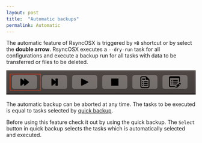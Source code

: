 ```yaml
---
layout: post
title:  "Automatic backups"
permalink: Automatic
---
```

The automatic feature of RsyncOSX is triggered by `⌘B` shortcut or by select the **double arrow**. RsyncOSX executes a `--dry-run` task for all configurations and execute a backup run for all tasks with data to be transferred or files to be deleted.

![](/images/RsyncOSX/master/intro/menu4.png)

The automatic backup can be aborted at any time. The tasks to be executed is equal to tasks selected by [quick backup](/Quickbackup).

Before using this feature check it out by using the quick backup. The `Select` button in quick backup selects the tasks which is automatically selected and executed.
